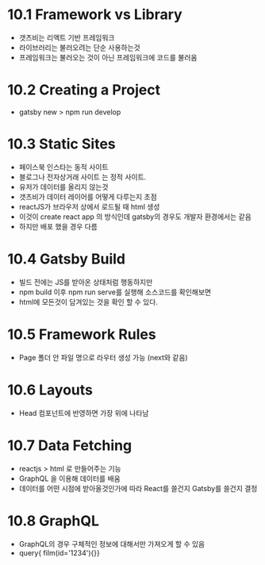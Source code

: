 # 10.1 Framework vs Library

- 갯츠비는 리액트 기반 프레임워크
- 라이브러리는 불러오려는 단순 사용하는것
- 프레임워크는 불러오는 것이 아닌 프레임워크에 코드를 불러옴

# 10.2 Creating a Project

- gatsby new > npm run develop

# 10.3 Static Sites

- 페이스북 인스타는 동적 사이트
- 블로그나 전자상거래 사이트 는 정적 사이트.
- 유저가 데이터를 올리지 않는것
- 갯츠비가 데이터 레이어를 어떻게 다루는지 초점
- reactJS가 브라우저 상에서 로드될 때 html 생성
- 이것이 create react app 의 방식인데 gatsby의 경우도 개발자 환경에서는 같음
- 하지만 배포 했을 경우 다름

# 10.4 Gatsby Build

- 빌드 전에는 JS를 받아온 상태처럼 행동하지만
- npm build 이후 npm run serve를 실행해 소스코드를 확인해보면
- html에 모든것이 담겨있는 것을 확인 할 수 있다.

# 10.5 Framework Rules

- Page 폴더 안 파일 명으로 라우터 생성 가능 (next와 같음)

# 10.6 Layouts

- Head 컴포넌트에 반영하면 가장 위에 나타남

# 10.7 Data Fetching

- reactjs > html 로 만들어주는 기능
- GraphQL 을 이용해 데이터를 배움
- 데이터를 어떤 시점에 받아올것인가에 따라 React를 쓸건지 Gatsby를 쓸건지 결정

# 10.8 GraphQL

- GraphQL의 경우 구체적인 정보에 대해서만 가져오게 할 수 있음
- query{ film(id='1234'){}}
